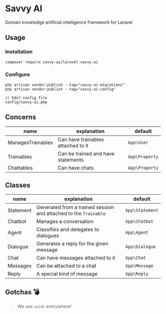 # Savvy AI
Domain knowledge artificial intelligence framework for Laravel

## Usage

### Installation
```bash
composer require savvy-ai/laravel-savvy-ai
```

### Configure
```
php artisan vendor:publish --tag="savvy-ai-migrations"
php artisan vendor:publish --tag="savvy-ai-config"

// Edit config file
config/savvy-ai.php
```

## Concerns
| name              | explanation                        | default        |
|-------------------|------------------------------------|----------------|
| ManagesTrainables | Can have trainables attached to it | `App\User`     |
| Trainables        | Can be trained and have statements | `App\Property` |
| Chattables        | Can have chats                     | `App\Property` |

## Classes
| name      | explanation                                                      | default         |
|-----------|------------------------------------------------------------------|-----------------|
| Statement | Generated from a trained session and attached to the `Trainable` | `App\Statement` |
| Chatbot   | Manages a conversation                                           | `App\Chatbot`   |
| Agent     | Classifies and delegates to dialogues                            | `App\Agent`     |
| Dialogue  | Generates a reply for the given message                          | `App\Dialogue`  |
| Chat      | Can have messages attached to it                                 | `App\Chat`      |
| Messages  | Can be attached to a chat                                        | `App\Message`   |
| Reply     | A special kind of message                                        | `App\Reply`     |

## Gotchas 💣
> We use `uuids` everywhere!
